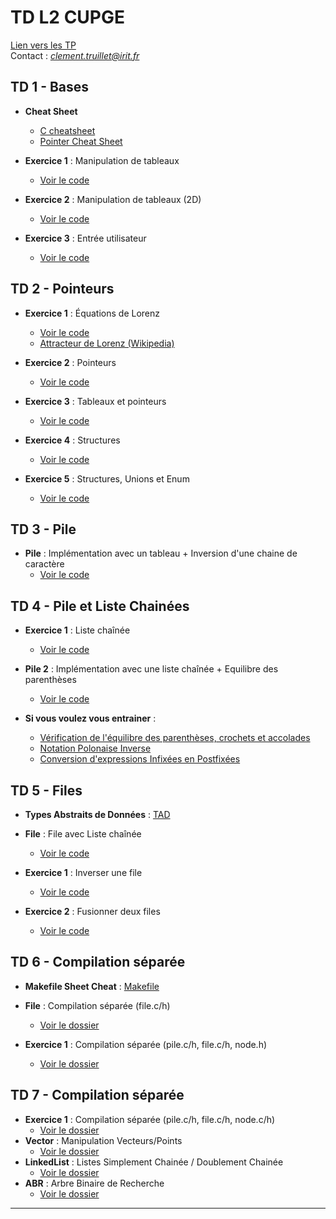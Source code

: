 # TD L2 CUPGE

[Lien vers les TP](https://github.com/truillet/upssitech/tree/master/CUPGE/L2/SDD)   
Contact : *clement.truillet@irit.fr*

## TD 1 - Bases

- **Cheat Sheet**
    - [C cheatsheet](https://quickref.me/c.html)
    - [Pointer Cheat Sheet](https://c-for-dummies.com/caio/pointer-cheatsheet.php)


- **Exercice 1** : Manipulation de tableaux
  - [Voir le code](td1/exo1.c)

- **Exercice 2** : Manipulation de tableaux (2D)
  - [Voir le code](td1/exo2.c)

- **Exercice 3** : Entrée utilisateur
  - [Voir le code](td1/exo3.c)

## TD 2 - Pointeurs

- **Exercice 1** : Équations de Lorenz
  - [Voir le code](td2/exo1.c)
  - [Attracteur de Lorenz (Wikipedia)](https://fr.wikipedia.org/wiki/Attracteur_de_Lorenz)

- **Exercice 2** : Pointeurs
  - [Voir le code](td2/exo2.c)

- **Exercice 3** : Tableaux et pointeurs
  - [Voir le code](td2/exo3.c)

- **Exercice 4** : Structures
  - [Voir le code](td2/exo4.c)

- **Exercice 5** : Structures, Unions et Enum
  - [Voir le code](td2/exo5.c)

## TD 3 - Pile

- **Pile** : Implémentation avec un tableau + Inversion d'une chaine de caractère 
  - [Voir le code](td3/pile.c)

## TD 4 - Pile et Liste Chainées

- **Exercice 1** : Liste chaînée
  - [Voir le code](td4/exo1.c)

- **Pile 2** : Implémentation avec une liste chaînée + Equilibre des parenthèses
  - [Voir le code](td4/pile2.c)

- **Si vous voulez vous entrainer** :
    - [Vérification de l'équilibre des parenthèses, crochets et accolades](td4/exo2.md)
    - [Notation Polonaise Inverse](td4/exo3.md)
    - [Conversion d'expressions Infixées en Postfixées](td4/exo4.md)

## TD 5 - Files

- **Types Abstraits de Données** : [TAD](td5/TAD.md)
- **File** : File avec Liste chaînée
  - [Voir le code](td5/file.c)

- **Exercice 1** : Inverser une file
  - [Voir le code](td5/exo1.c)

- **Exercice 2** : Fusionner deux files
  - [Voir le code](td5/exo2.c)

## TD 6 - Compilation séparée

- **Makefile Sheet Cheat** : [Makefile](https://devhints.io/makefile)
- **File** : Compilation séparée (file.c/h)
  - [Voir le dossier](td6/file)

- **Exercice 1** : Compilation séparée (pile.c/h, file.c/h, node.h)
  - [Voir le dossier](td6/exo1)

## TD 7 - Compilation séparée

- **Exercice 1** : Compilation séparée (pile.c/h, file.c/h, node.c/h)
  - [Voir le dossier](td7/exo1)
- **Vector** : Manipulation Vecteurs/Points
  - [Voir le dossier](td7/vector)
- **LinkedList** : Listes Simplement Chainée / Doublement Chainée
  - [Voir le dossier](td7/LinkedList)
- **ABR** : Arbre Binaire de Recherche
  - [Voir le dossier](td7/ABR)
---

